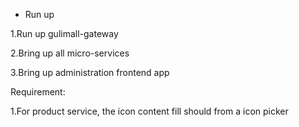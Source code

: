 * Run up

1.Run up gulimall-gateway

2.Bring up all micro-services

3.Bring up administration frontend app

Requirement:

1.For product service, the icon content fill should from a icon picker